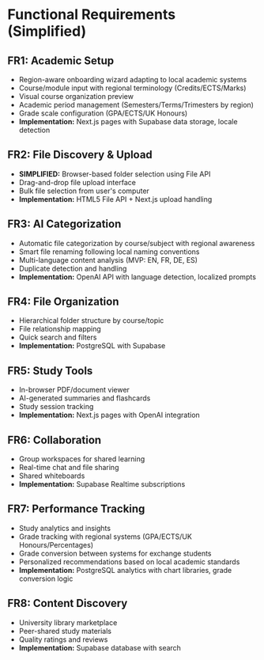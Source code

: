 # Functional Requirements (Simplified)

## FR1: Academic Setup
- Region-aware onboarding wizard adapting to local academic systems
- Course/module input with regional terminology (Credits/ECTS/Marks)
- Visual course organization preview
- Academic period management (Semesters/Terms/Trimesters by region)
- Grade scale configuration (GPA/ECTS/UK Honours)
- **Implementation:** Next.js pages with Supabase data storage, locale detection

## FR2: File Discovery & Upload
- **SIMPLIFIED:** Browser-based folder selection using File API
- Drag-and-drop file upload interface
- Bulk file selection from user's computer
- **Implementation:** HTML5 File API + Next.js upload handling

## FR3: AI Categorization
- Automatic file categorization by course/subject with regional awareness
- Smart file renaming following local naming conventions
- Multi-language content analysis (MVP: EN, FR, DE, ES)
- Duplicate detection and handling
- **Implementation:** OpenAI API with language detection, localized prompts

## FR4: File Organization
- Hierarchical folder structure by course/topic
- File relationship mapping
- Quick search and filters
- **Implementation:** PostgreSQL with Supabase

## FR5: Study Tools
- In-browser PDF/document viewer
- AI-generated summaries and flashcards
- Study session tracking
- **Implementation:** Next.js pages with OpenAI integration

## FR6: Collaboration
- Group workspaces for shared learning
- Real-time chat and file sharing
- Shared whiteboards
- **Implementation:** Supabase Realtime subscriptions

## FR7: Performance Tracking
- Study analytics and insights
- Grade tracking with regional systems (GPA/ECTS/UK Honours/Percentages)
- Grade conversion between systems for exchange students
- Personalized recommendations based on local academic standards
- **Implementation:** PostgreSQL analytics with chart libraries, grade conversion logic

## FR8: Content Discovery
- University library marketplace
- Peer-shared study materials
- Quality ratings and reviews
- **Implementation:** Supabase database with search
